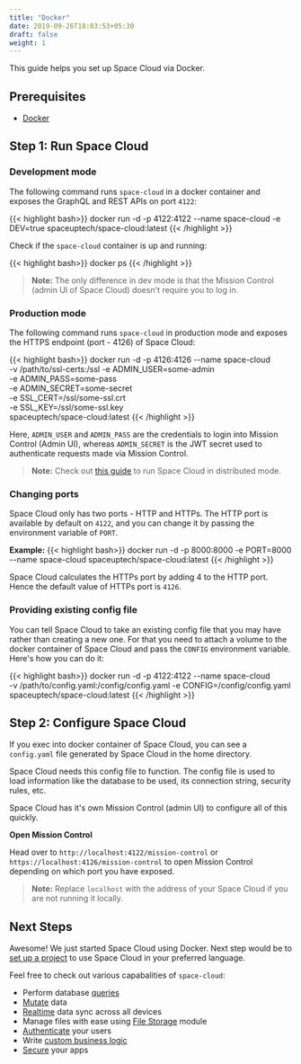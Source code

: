 ```yaml
---
title: "Docker"
date: 2019-09-26T18:03:53+05:30
draft: false
weight: 1
---
```


This guide helps you set up Space Cloud via Docker.

## Prerequisites

- [Docker](https://docs.docker.com/install/)


## Step 1: Run Space Cloud

### Development mode

The following command runs `space-cloud` in a docker container and exposes the GraphQL and REST APIs on port `4122`:  

{{< highlight bash>}}
docker run -d -p 4122:4122 --name space-cloud -e DEV=true spaceuptech/space-cloud:latest
{{< /highlight >}}

Check if the `space-cloud` container is up and running:

{{< highlight bash>}}
docker ps
{{< /highlight >}}

> **Note:** The only difference in dev mode is that the Mission Control (admin UI of Space Cloud) doesn't require you to log in.

### Production mode

The following command runs `space-cloud` in production mode and exposes the HTTPS endpoint (port - 4126) of Space Cloud:

{{< highlight bash>}}
docker run -d -p 4126:4126 --name space-cloud \
  -v /path/to/ssl-certs:/ssl
  -e ADMIN_USER=some-admin \
  -e ADMIN_PASS=some-pass \
  -e ADMIN_SECRET=some-secret \
  -e SSL_CERT=/ssl/some-ssl.crt \
  -e SSL_KEY=/ssl/some-ssl.key \
  spaceuptech/space-cloud:latest
{{< /highlight >}}

Here, `ADMIN_USER` and `ADMIN_PASS` are the credentials to login into Mission Control (Admin UI), whereas `ADMIN_SECRET` is the JWT secret used to authenticate requests made via Mission Control.

> **Note:** Check out [this guide](/getting-started/deployment/distributed) to run Space Cloud in distributed mode. 

### Changing ports

Space Cloud only has two ports - HTTP and HTTPs. The HTTP port is available by default on `4122`, and you can change it by passing the environment variable of `PORT`.

**Example:** 
{{< highlight bash>}}
docker run -d -p 8000:8000 -e PORT=8000 --name space-cloud spaceuptech/space-cloud:latest
{{< /highlight >}}

Space Cloud calculates the HTTPs port by adding 4 to the HTTP port. Hence the default value of HTTPs port is `4126`.

### Providing existing config file
You can tell Space Cloud to take an existing config file that you may have rather than creating a new one. For that you need to attach a volume to the docker container of Space Cloud and pass the `CONFIG` environment variable. Here's how you can do it:

{{< highlight bash>}}
docker run -d -p 4122:4122 --name space-cloud \
  -v /path/to/config.yaml:/config/config.yaml
  -e CONFIG=/config/config.yaml \
  spaceuptech/space-cloud:latest
{{< /highlight >}}

## Step 2: Configure Space Cloud

If you exec into docker container of Space Cloud, you can see a `config.yaml` file generated by Space Cloud in the home directory.

Space Cloud needs this config file to function. The config file is used to load information like the database to be used, its connection string, security rules, etc. 

Space Cloud has it's own Mission Control (admin UI) to configure all of this quickly. 

**Open Mission Control**

Head over to `http://localhost:4122/mission-control` or `https://localhost:4126/mission-control` to open Mission Control depending on which port you have exposed.

> **Note:** Replace `localhost` with the address of your Space Cloud if you are not running it locally. 


## Next Steps

Awesome! We just started Space Cloud using Docker. Next step would be to [set up a project](/getting-started/setting-up-project/) to use Space Cloud in your preferred language.

Feel free to check out various capabalities of `space-cloud`:

- Perform database [queries](/essentials/queries)
- [Mutate](/essentials/mutations) data
- [Realtime](/essentials/subscriptions) data sync across all devices
- Manage files with ease using [File Storage](/essentials/file-storage) module
- [Authenticate](/auth/authentication) your users
- Write [custom business logic](/essentials/remote-services)
- [Secure](/auth/authorization) your apps

